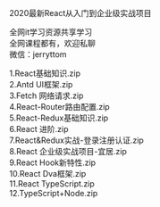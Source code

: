 2020最新React从入门到企业级实战项目

全网it学习资源共享学习<br>全网课程都有，欢迎私聊<br>微信：jerryttom<br>

1.React基础知识.zip<br> 2.Antd UI框架.zip<br> 3.Fetch 网络请求.zip<br> 4.React-Router路由配置.zip<br> 5.React-Redux基础知识.zip<br> 6.React 进阶.zip<br> 7.React&amp;Redux实战-登录注册认证.zip<br> 8.React 企业级实战项目-宜居.zip<br> 9.React Hook新特性.zip<br> 10.React Dva框架.zip<br> 11.React TypeScript.zip<br> 12.TypeScript+Node.zip